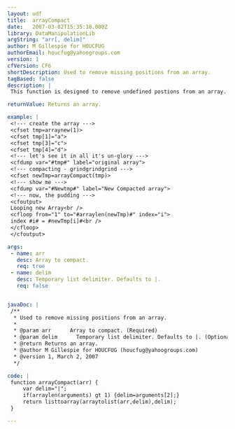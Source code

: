 ```yaml
---
layout: udf
title:  arrayCompact
date:   2007-03-02T15:35:18.000Z
library: DataManipulationLib
argString: "arr[, delim]"
author: M Gillespie for HOUCFUG
authorEmail: houcfug@yahoogroups.com
version: 1
cfVersion: CF6
shortDescription: Used to remove missing positions from an array.
tagBased: false
description: |
 This function is designed to remove undefined postions from an array.  Will not work in CF5, and would not recommend using it for large arrays.  Optional argument to pass in delimiter (default is Pipe symbol).

returnValue: Returns an array.

example: |
 <!--- create the array --->
 <cfset tmp=arraynew(1)>
 <cfset tmp[1]="a">
 <cfset tmp[3]="c">
 <cfset tmp[4]="d">
 <!--- let's see it in all it's un-glory --->
 <cfdump var="#tmp#" label="original array">
 <!--- compacting - grindgrindgrind --->
 <cfset newTmp=arrayCompact(tmp)>
 <!--- show me --->
 <cfdump var="#Newtmp#" label="New Compacted array">
 <!--- now, the pudding --->
 <cfoutput>
 Looping new Array<br />
 <cfloop from="1" to="#arraylen(newTmp)#" index="i">
 index #i# = #newTmp[i]#<br />
 </cfloop>
 </cfoutput>

args:
 - name: arr
   desc: Array to compact.
   req: true
 - name: delim
   desc: Temporary list delimiter. Defaults to |.
   req: false


javaDoc: |
 /**
  * Used to remove missing positions from an array.
  * 
  * @param arr      Array to compact. (Required)
  * @param delim      Temporary list delimiter. Defaults to |. (Optional)
  * @return Returns an array. 
  * @author M Gillespie for HOUCFUG (houcfug@yahoogroups.com) 
  * @version 1, March 2, 2007 
  */

code: |
 function arrayCompact(arr) {
     var delim="|";
     if(arraylen(arguments) gt 1) {delim=arguments[2];}
     return listtoarray(arraytolist(arr,delim),delim);
 }

---
```


